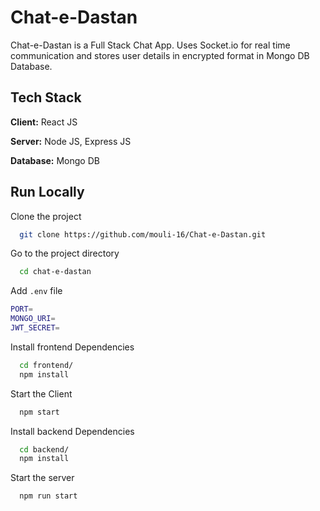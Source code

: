 
# Chat-e-Dastan

Chat-e-Dastan is a Full Stack Chat App.
Uses Socket.io for real time communication and stores user details in encrypted format in Mongo DB Database.
## Tech Stack

**Client:** React JS

**Server:** Node JS, Express JS

**Database:** Mongo DB
  

## Run Locally

Clone the project

```bash
  git clone https://github.com/mouli-16/Chat-e-Dastan.git
```

Go to the project directory

```bash
  cd chat-e-dastan
```
Add ```.env``` file

```bash
PORT=
MONGO_URI=
JWT_SECRET=
```

Install frontend Dependencies

```bash
  cd frontend/
  npm install
```

Start the Client

```bash
  npm start
```

Install backend Dependencies

```bash
  cd backend/
  npm install
```

Start the server

```bash
  npm run start
```

  
